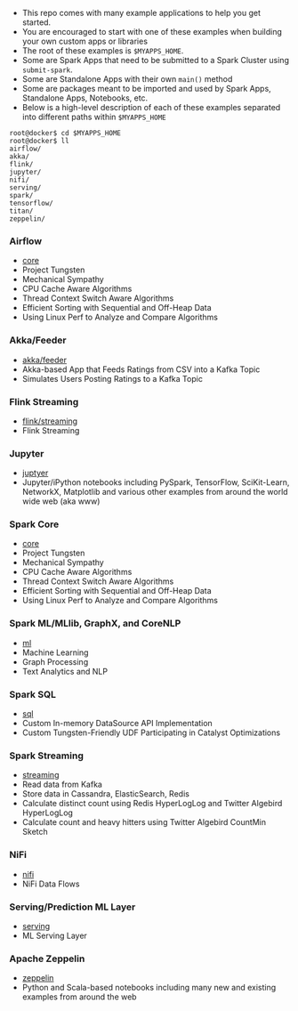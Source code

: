 * This repo comes with many example applications to help you get started.
* You are encouraged to start with one of these examples when building your own custom apps or libraries
* The root of these examples is `$MYAPPS_HOME`.
* Some are Spark Apps that need to be submitted to a Spark Cluster using `submit-spark`.
* Some are Standalone Apps with their own `main()` method
* Some are packages meant to be imported and used by Spark Apps, Standalone Apps, Notebooks, etc.
* Below is a high-level description of each of these examples separated into different paths within `$MYAPPS_HOME`
```
root@docker$ cd $MYAPPS_HOME
root@docker$ ll
airflow/
akka/
flink/  
jupyter/
nifi/
serving/    
spark/
tensorflow/
titan/
zeppelin/
```

### Airflow
* [core](https://github.com/fluxcapacitor/pipeline/tree/master/myapps/spark/core)
* Project Tungsten
* Mechanical Sympathy 
* CPU Cache Aware Algorithms
* Thread Context Switch Aware Algorithms
* Efficient Sorting with Sequential and Off-Heap Data
* Using Linux Perf to Analyze and Compare Algorithms

### Akka/Feeder
* [akka/feeder](https://github.com/fluxcapacitor/pipeline/tree/master/myapps/akka/feeder)
* Akka-based App that Feeds Ratings from CSV into a Kafka Topic
* Simulates Users Posting Ratings to a Kafka Topic
 
### Flink Streaming
* [flink/streaming](https://github.com/fluxcapacitor/pipeline/tree/master/myapps/flink/streaming) 
* Flink Streaming 

### Jupyter
* [juptyer](https://github.com/fluxcapacitor/pipeline/tree/master/myapps/jupyter)
* Jupyter/iPython notebooks including PySpark, TensorFlow, SciKit-Learn, NetworkX, Matplotlib and various other examples from around the world wide web (aka www)

### Spark Core
* [core](https://github.com/fluxcapacitor/pipeline/tree/master/myapps/spark/core)
* Project Tungsten
* Mechanical Sympathy 
* CPU Cache Aware Algorithms
* Thread Context Switch Aware Algorithms
* Efficient Sorting with Sequential and Off-Heap Data
* Using Linux Perf to Analyze and Compare Algorithms

### Spark ML/MLlib, GraphX, and CoreNLP
* [ml](https://github.com/fluxcapacitor/pipeline/tree/master/myapps/spark/ml) 
* Machine Learning
* Graph Processing
* Text Analytics and NLP

### Spark SQL
* [sql](https://github.com/fluxcapacitor/pipeline/tree/master/myapps/spark/sql)
* Custom In-memory DataSource API Implementation 
* Custom Tungsten-Friendly UDF Participating in Catalyst Optimizations

### Spark Streaming
* [streaming](https://github.com/fluxcapacitor/pipeline/tree/master/myapps/spark/streaming)
* Read data from Kafka
* Store data in Cassandra, ElasticSearch, Redis
* Calculate distinct count using Redis HyperLogLog and Twitter Algebird HyperLogLog
* Calculate count and heavy hitters using Twitter Algebird CountMin Sketch

### NiFi
* [nifi](https://github.com/fluxcapacitor/pipeline/tree/master/myapps/nifi) 
* NiFi Data Flows

### Serving/Prediction ML Layer 
* [serving](https://github.com/fluxcapacitor/pipeline/tree/master/myapps/serving) 
* ML Serving Layer

### Apache Zeppelin 
* [zeppelin](https://github.com/fluxcapacitor/pipeline/tree/master/myapps/zeppelin)
* Python and Scala-based notebooks including many new and existing examples from around the web

